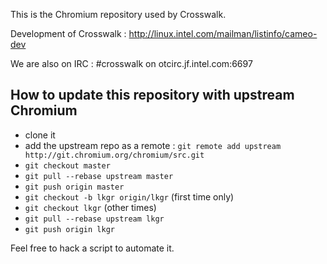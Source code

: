 This is the Chromium repository used by Crosswalk.

Development of Crosswalk : http://linux.intel.com/mailman/listinfo/cameo-dev

We are also on IRC : #crosswalk on otcirc.jf.intel.com:6697

## How to update this repository with upstream Chromium
* clone it
* add the upstream repo as a remote : `git remote add upstream http://git.chromium.org/chromium/src.git`
* `git checkout master`
* `git pull --rebase upstream master`
* `git push origin master`
* `git checkout -b lkgr origin/lkgr` (first time only)
* `git checkout lkgr` (other times)
* `git pull --rebase upstream lkgr`
* `git push origin lkgr`

Feel free to hack a script to automate it.

